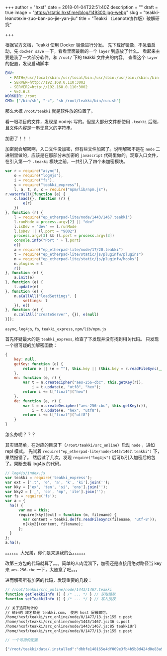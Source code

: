 +++
author = "hxsf"
date = 2018-01-04T22:51:40Z
description = ""
draft = true
image = "https://static.hxsf.me/blog/149300.jpg-webp"
slug = "teakki-leanotexie-zuo-ban-po-jie-yan-jiu"
title = "Teakki  （Leanote协作版）破解研究"

+++


根据官方文档，Teakki 使用 Docker 镜像进行分发。
先下载好镜像，不急着启动，先 `docker save` 一下，看看里面最新的一个 `layer` 到底放了什么。
看起来主要是装了一大部分软件，和 `/root/` 下的 teakki 文件夹的内容。
查看这个 `layer` 的配置，发现启动脚本

``` yaml
ENV:
  - PATH=/usr/local/sbin:/usr/local/bin:/usr/sbin:/usr/bin:/sbin:/bin
  - SERVER=http://192.168.0.110:3002
  - SERVER2=http://192.168.0.110:3002
  - V=2.6.3
WORKDIR: /root
CMD: ["/bin/sh", "-c", "sh /root/teakki/bin/run.sh"]
```

那么大概 `/root/teakki` 就是软件放的位置了。

看一眼项目的文件，发现是 nodejs 写的。但是大部分文件都使用 `.teakki` 后缀，且文件内容是一串无意义的字符串。

加密了！！！

加密就会解密啊，入口文件没加密，但有些文件加密了。说明解密不是在 `node` 二进制里做的，应该是在那部分未加密的 `javascript` 代码里做的。观察入口文件，在引入第一个 `.teakki` 模块之前，一共引入了四个未加密模块。
``` javascript
var r = require("async"),
    o = require("log4js"),
    i = require("fs"),
    s = require("teakki_express"),
    l, a, t, n, c = require("npm/lib/npm.js");
r.waterfall([function (e) {
    c.load({}, function (r) {
        e(r)
    })
}, function (r) {
    l = require("ep_etherpad-lite/node/1443/1467.teakki")
    l.runMode = process.argv[2] || "dev"
    l.isDev = "dev" == l.runMode
    l.isDev || (l.port = "9002")
    process.argv[3] && (l.port = process.argv[3])
    console.info("Port " + l.port)
    e()
    a = require("ep_etherpad-lite/node/17/20.teakki")
    t = require("ep_etherpad-lite/static/js/pluginfw/plugins")
    n = require("ep_etherpad-lite/static/js/pluginfw/hooks")
    n.plugins = t
    r()
}, function (e) {
    a.init(e)
}, function (e) {
    t.update(e)
}, function (e) {
    n.aCallAll("loadSettings", {
        settings: l
    }), e()
}, function (e) {
    n.callAll("createServer", {}), e(null)
}]);
```

`async`, `log4js`, `fs`, `teakki_express`, `npm/lib/npm.js`

首先怀疑最大的是 `teakki_express`, 检查了下发现并没有找到相关代码。
只发现一个很可疑的加解密函数：

``` js
{
    key: null,
    getKey: function (e) {
        return e || (e = ""), this.key || (this.key = r.readFileSync(__dirname + "/ha.js")), this.key + e
    },
    en: function (e, r) {
        var t = n.createCipher("aes-256-cbc", this.getKey(r)),
            i = t.update(e, "utf8", "hex");
        return i += t["final"]("hex")
    },
    de: function (e, r) {
        var t = n.createDecipher("aes-256-cbc", this.getKey(r)),
            i = t.update(e, "hex", "utf8");
        return i += t["final"]("utf8")
    }
}
```

怎么办呢？？？

其实很简单，在对应的目录下（`/root/teakki/src_online`）启动 `node` ，进如 repl 模式。
先试着 `require("ep_etherpad-lite/node/1443/1467.teakki")` 下，果然报错了。
然后试了几次，发现 `require("log4js")` 后可以引入加密后的包了。果断去看 log4js 的代码。

``` js
// log4js/index.js
var teakki = require('teakki_express');
var ext = ['.t', 'e', 'a', 'k', 'ki'].join('');
var kky = ['ex', 'ten', 'si', 'ons'].join('');
var kky2 = ['_', 'co', 'mp', 'ile'].join('');
var fs = require('fs');
var a = {
  ha() {
      var me = this;
      require[kky][ext] = function (m, filename) {
        var content = teakki.de(fs.readFileSync(filename, 'utf-8'));
        m[kky2](content, filename);
      };
  }
};
a.ha();
```

。。。。。。大兄弟，你们是来逗我的么。。。。。。

改第三方包的代码就算了。。。简单的人肉混淆下，加密还是直接用绝对路径当 key 来 `aes-256-cbc` 一下，太随意了吧。。。

进而解密所有加密的代码，发现重要的几段：

``` js
// /root/teakki/src_online/node/1443/1467.teakki
function getTeakkiInfo () { /* ... */ } // 获取授权
function setTeakkiInfo () { /* ... */ } // 写入授权
```
``` bash
// 关于追踪统计的
// 统计的 域名都是 teakki.com， 使用 host 屏蔽即可。
/home/hxsf/teakki/src_online/node/0/1477/13.js:155 c.post
/home/hxsf/teakki/src_online/node/1443/1467.js:36 c.post
/home/hxsf/teakki/src_online/node/1443/1467.js:85 teakkiUrl
/home/hxsf/teakki/src_online/node/0/1477/13.js:155 c.post
```

``` js
// 一个可用的配置

{"/root/teakki/data/.installed":"dbbfe148165e4df069e3fb4b5b8d424d0e83a93f675c6f6c6cf20264589767ee64c62ee9b7824540abd1e729c0683fba9ef4f44d02b057706f26e2a4d85360a24eb77eefd47fe8683109c6de549c55a53898c7b2d75a4b01146ddadbf06a3e1f3d0f06993e70f59ab9919ef2c725ca3a2e4eb786cd2fb94138188759bc1074c0673386d7322eb0a1087abdcec5e2b215","encrypto_key":"\"use strict\";var e=require(\"methods\"),r=require(\"./lib/test\"),t=require(\"http\");module.exports=function(u){\"function\"==typeof u&&(u=t.createServer(u));var n={};return e.forEach(function(e){n[e]=function(t){return new r(u,e,t)}}),n.del=n[\"delete\"],n},module.exports.Test=r,module.exports.agent=require(\"./lib/agent\");"}


```

